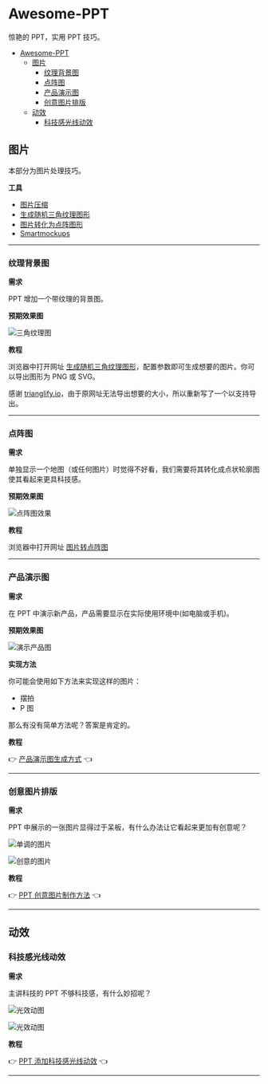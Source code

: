 # Awesome-PPT
惊艳的 PPT，实用 PPT 技巧。

- [Awesome-PPT](#awesome-ppt)
  - [图片](#图片)
    - [纹理背景图](#纹理背景图)
    - [点阵图](#点阵图)
    - [产品演示图](#产品演示图)
    - [创意图片排版](#创意图片排版)
  - [动效](#动效)
    - [科技感光线动效](#科技感光线动效)

## 图片

本部分为图片处理技巧。

**工具**

- [图片压缩](https://tinypng.com/)
- [生成随机三角纹理图形](https://natee.github.io/website/login.html#/trianglify)
- [图片转化为点阵图形](https://natee.github.io/website/login.html#/image2text)
- [Smartmockups](https://smartmockups.com/)

---
### 纹理背景图

**需求**

PPT 增加一个带纹理的背景图。

**预期效果图**

![三角纹理图](./assets/image-trianglify.png)

**教程**

浏览器中打开网址 [生成随机三角纹理图形](https://natee.github.io/website/login.html#/trianglify)，配置参数即可生成想要的图片。你可以导出图形为 PNG 或 SVG。

感谢 [trianglify.io](https://trianglify.io/)，由于原网址无法导出想要的大小，所以重新写了一个以支持导出。

---

### 点阵图

**需求**

单独显示一个地图（或任何图片）时觉得不好看，我们需要将其转化成点状轮廓图使其看起来更具科技感。

**预期效果图**

![点阵图效果](./assets/image-dot.png)

**教程**

浏览器中打开网址 [图片转点阵图](https://natee.github.io/website/login.html#/image2text)

---

### 产品演示图

**需求**

在 PPT 中演示新产品，产品需要显示在实际使用环境中(如电脑或手机)。

**预期效果图**

![演示产品图](./assets/image-product-in-computer.png)

**实现方法**

你可能会使用如下方法来实现这样的图片：
- 摆拍
- P 图

那么有没有简单方法呢？答案是肯定的。

**教程**

👉 [产品演示图生成方式](tutorial/产品演示图生成方式/README.md) 👈

---

### 创意图片排版

**需求**

PPT 中展示的一张图片显得过于呆板，有什么办法让它看起来更加有创意呢？

![单调的图片](./assets/image-coffee.png)

![创意的图片](./assets/image-creativity.png)

**教程**

👉 [PPT 创意图片制作方法](tutorial/创意图片制作方法/README.md) 👈

---


## 动效

### 科技感光线动效

**需求**

主讲科技的 PPT 不够科技感，有什么妙招呢？

![光效动图](./tutorial/科技感光线动效/5.gif)

![光效动图](./tutorial/科技感光线动效/6.gif)


**教程**

👉 [PPT 添加科技感光线动效](tutorial/科技感光线动效/README.md) 👈

---


